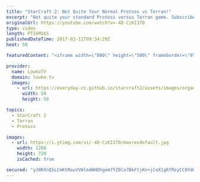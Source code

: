 ```yaml
---
title: "StarCraft 2: Not Quite Your Normal Protoss vs Terran!"
excerpt: "Not quite your standard Protoss versus Terran game. Subscribe for more videos: http://lowko.tv/youtube Insane Proxy Barracks: https://goo.gl/8m0B4g  In this video I cast a Silver League Protoss versus Terran in StarCraft 2. This match turns out to be not quite your regular game of Protoss versus Terran."
originalUrl: https://youtube.com/watch?v=-48-CiKI370
type: video
length: PT16M16S
publishedDateTime: 2017-03-11T09:34:29Z
heat: 50

featuredContent: "<iframe width=\"800\" height=\"500\" frameborder=\"0\" src=\"https://www.youtube.com/embed/-48-CiKI370\" allow=\"accelerometer; autoplay; encrypted-media; gyroscope; picture-in-picture\" allowfullscreen></iframe>"

provider:
  name: LowkoTV
  domain: lowko.tv
  images:
    - url: https://everyday-cc.github.io/starcraft2/assets/images/organizations/lowko.tv-50x50.jpg
      width: 50
      height: 50

topics:
  - StarCraft 2
  - Terran
  - Protoss

images:
  - url: https://i.ytimg.com/vi/-48-CiKI370/maxresdefault.jpg
    width: 1280
    height: 720
    isCached: true

secured: "yJ0RXnQSLCmKtMauVVWlmdWHDhgem7YZ0ln7BkFtjKn+jCeX1gRfMzyCC0YdGDk6hIG+rgd8xnqyLjDeB/XTle/xj9YWsSrD2BDILpcQ3wknhSJ1Y0rXxJXnbUiFVUeZQv4wy/J6o/2VhVXzviuba9dgqoHlP8LjeT4cQpifWoFgldWsf4/1KfuL1DsUv/XwGbSkG+lsSa/tOacqGBjcLDt4i/fuc/lI0019L9ca+Xwrzr4z1jw0qZQv0QdhdJuPVd4h0b/fhosZ4hmPhK+z/4xX/U2tHSDDvZ98R4e1tKrBnVzNLqHNBFrE87dNj+sHhIcdmhOSCEEb5W+781xWTQWKXNLED8qzWGXooh15nF+ndXHFduFsx8r7dWO7uxN6yN65F6lWQhUJvsCLyiwA7vSAraCJyQMAy8+0H4o//ZA=;nB73hBufDm2XqsYolIuezg=="
---
```


